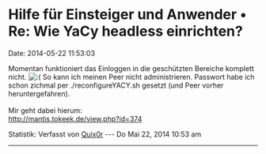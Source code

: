 Hilfe für Einsteiger und Anwender • Re: Wie YaCy headless einrichten?
=====================================================================

Date: 2014-05-22 11:53:03

Momentan funktioniert das Einloggen in die geschützten Bereiche komplett
nicht.
![:(](http://forum.yacy-websuche.de/images/smilies/icon_e_sad.gif "Sad")
So kann ich meinen Peer nicht administrieren. Passwort habe ich schon
zichmal per ./reconfigureYACY.sh gesetzt (und Peer vorher
heruntergefahren).\
\
Mir geht dabei hierum:\
<http://mantis.tokeek.de/view.php?id=374>

Statistik: Verfasst von
[Quix0r](http://forum.yacy-websuche.de/memberlist.php?mode=viewprofile&u=115)
--- Do Mai 22, 2014 10:53 am

------------------------------------------------------------------------
